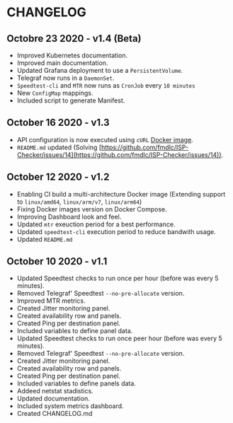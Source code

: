 # CHANGELOG

## Octobre 23 2020 - v1.4 (Beta)
* Improved Kubernetes documentation.
* Improved main documentation.
* Updated Grafana deployment to use a `PersistentVolume`.
* Telegraf now runs in a `DaemonSet`.
* `Speedtest-cli` and `MTR` now runs as `CronJob` every `10 minutes`
* New `ConfigMap` mappings.
* Included script to generate Manifest.

## October 16 2020 - v1.3
* API configuration is now executed using `cURL` [Docker image](https://hub.docker.com/r/curlimages/curl).
* `README.md` updated (Solving [https://github.com/fmdlc/ISP-Checker/issues/14](https://github.com/fmdlc/ISP-Checker/issues/14)).

## October 12 2020 - v1.2
* Enabling CI build a multi-architecture Docker image (Extending support to `linux/amd64`, `linux/arm/v7`, `linux/arm64`)
* Fixing Docker images version on Docker Compose.
* Improving Dashboard look and feel.
* Updated `mtr` exeuction period for a best performance.
* Updated `speedtest-cli` execution period to reduce bandwith usage.
* Updated `README.md`

## October 10 2020 - v1.1

* Updated Speedtest checks to run once per hour (before was every 5 minutes).
* Removed Telegraf' Speedtest `--no-pre-allocate` version.
* Improved MTR metrics.
* Created Jitter monitoring panel.
* Created availability row and panels.
* Created Ping per destination panel.
* Included variables to define panel data.
* Updated Speedtest checks to run once peer hour (before was every 5 minutes).
* Removed Telegraf' Speedtest `--no-pre-allocate` version.
* Created Jitter monitoring panel.
* Created availability row and panels.
* Created Ping per destination panel.
* Included variables to define panels data.
* Addeed netstat stadistics.
* Updated documentation.
* Included system metrics dashboard.
* Created CHANGELOG.md
